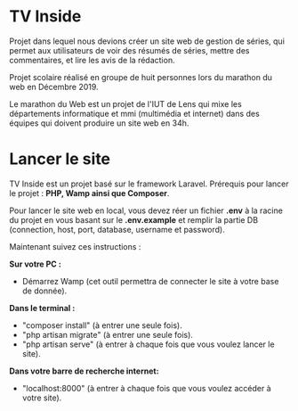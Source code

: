 # TV Inside

Projet dans lequel nous devions créer un site web de gestion de séries, qui permet aux utilisateurs de voir des résumés de séries, mettre des commentaires, et lire les avis de la rédaction.

Projet scolaire réalisé en groupe de huit personnes lors du marathon du web en Décembre 2019.

Le marathon du Web est un projet de l'IUT de Lens qui mixe les départements informatique et mmi (multimédia et internet) dans des équipes qui doivent produire un site web en 34h.

# Lancer le site

TV Inside est un projet basé sur le framework Laravel. 
Prérequis pour lancer le projet : **PHP, Wamp ainsi que Composer**.

Pour lancer le site web en local, vous devez réer un fichier **.env** à la racine du projet en vous basant sur le **.env.example** et remplir la partie DB (connection, host, port, database, username et password).

Maintenant suivez ces instructions : 

**Sur votre PC :**

- Démarrez Wamp (cet outil permettra de connecter le site à votre base de donnée).

**Dans le terminal :**

- "composer install" (à entrer une seule fois).
- "php artisan migrate" (à entrer une seule fois).
- "php artisan serve" (à entrer à chaque fois que vous voulez lancer le site).

**Dans votre barre de recherche internet:**

- "localhost:8000" (à entrer à chaque fois que vous voulez accéder à votre site).

